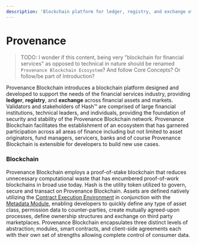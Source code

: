 ```yaml
---
description: 'Blockchain platform for ledger, registry, and exchange of financial assets.'
---
```


# Provenance

> TODO: I wonder if this content, being very "blockchain for financial services" as opposed to technical in nature should be renamed `Provenance Blockchain Ecosystem`? And follow Core Concepts?  Or follow/be part of Introduction?

Provenance Blockchain introduces a blockchain platform designed and developed to support the needs of the financial services industry, providing **ledger**, **registry**, and **exchange** across financial assets and markets. Validators and stakeholders of Hash™ are comprised of large financial institutions, technical leaders, and individuals, providing the foundation of security and stability of the Provenance Blockchain network. Provenance Blockchain facilitates the establishment of an ecosystem that has garnered participation across all areas of finance including but not limited to asset originators, fund managers, servicers, banks and of course Provenance Blockchain is extensible for developers to build new use cases.  

### Blockchain

Provenance Blockchain employs a proof-of-stake blockchain that reduces unnecessary computational waste that has encumbered proof-of-work blockchains in broad use today. Hash is the utility token utilized to govern, secure and transact on Provenance Blockchain. Assets are defined natively utilizing the [Contract Execution Environment](../../p8e/overview.md) in conjunction with the [Metadata Module](../../modules/metadata-module.md), enabling developers to quickly define any type of asset class, permission data to counter-parties, create mutually agreed-upon processes, define ownership structures and exchange on third party marketplaces. Provenance Blockchain encapsulates three distinct levels of abstraction; modules, smart contracts, and client-side agreements each with their own set of strengths allowing complete control of consumer data.


